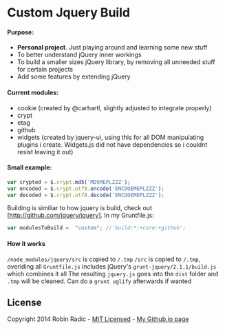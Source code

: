 Custom Jquery Build
===================

#### Purpose:

- **Personal project**. Just playing around and learning some new stuff
- To better understand jQuery inner workings
- To build a smaller sizes jQuery library, by removing all unneeded stuff for certain projjects
- Add some features by extending jQuery

#### Current modules:
- cookie (created by @carhartl, slightly adjusted to integrate properly)
- crypt
- etag
- github
- widgets (created by jquery-ui, using this for all DOM manipulating plugins i create. Widgets.js did not have dependencies so i couldnt resist leaving it out)

#### Small example:
```javascript
var crypted = $.crypt.md5('MD5MEPLZZZ');
var encoded = $.crypt.utf8.encode('ENCDOEMEPLZZZ');
var decoded = $.crypt.utf8.decode('ENCDOEMEPLZZZ');
```


Building is similiar to how jquery is build, check out [http://github.com/jquery/jquery]. In my Gruntfile.js:
```javascript
var modulesToBuild =  "custom"; //'build:*:+core:+github';
```

#### How it works
`/node_modules/jquery/src` is copied to `/.tmp`
`/src` is copied to `/.tmp`, overiding all
`Gruntfile.js` includes jQuery's `grunt-jquery/2.1.1/build.js` which combines it all
The resulting `jquery.js` goes into the `dist` folder and `.tmp` will be cleaned.
Can do a `grunt uglify` afterwards if wanted

License
--------------
Copyright 2014 Robin Radic - [MIT Licensed](http://radic.mit-license.org/) - [My Github.io page](https://robinradic.github.io/)